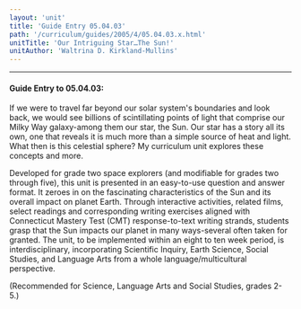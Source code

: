 ```yaml
---
layout: 'unit'
title: 'Guide Entry 05.04.03'
path: '/curriculum/guides/2005/4/05.04.03.x.html'
unitTitle: 'Our Intriguing Star…The Sun!'
unitAuthor: 'Waltrina D. Kirkland-Mullins'
---
```


<body>
<hr/>
 <h4>
  Guide Entry to 05.04.03:
 </h4>
 <p>
  If we were to travel far beyond our solar system's boundaries and look back, we would see billions of scintillating points of light that comprise our Milky Way galaxy-among them our star, the Sun. Our star has a story all its own, one that reveals it is much more than a simple source of heat and light. What then is this celestial sphere? My curriculum unit explores these concepts and more.
 </p>
<p>
  Developed for grade two space explorers (and modifiable for grades two through five), this unit is presented in an easy-to-use question and answer format. It zeroes in on the fascinating characteristics of the Sun and its overall impact on planet Earth. Through interactive activities, related films, select readings and corresponding writing exercises aligned with Connecticut Mastery Test (CMT) response-to-text writing strands, students grasp that the Sun impacts our planet in many ways-several often taken for granted. The unit, to be implemented within an eight to ten week period, is interdisciplinary, incorporating Scientific Inquiry, Earth Science, Social Studies, and Language Arts from a whole language/multicultural perspective.
 </p>
<p>
  (Recommended for Science, Language Arts and Social Studies, grades 2-5.)
 </p>

</body>
